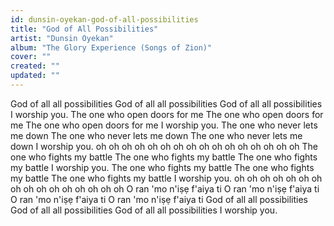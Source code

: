 ```yaml
---
id: dunsin-oyekan-god-of-all-possibilities
title: "God of All Possibilities"
artist: "Dunsin Oyekan"
album: "The Glory Experience (Songs of Zion)"
cover: ""
created: ""
updated: ""
---
```


God of all all possibilities
God of all all possibilities
God of all all possibilities
I worship you.
The one who open doors for me
The one who open doors for me
The one who open doors for me
I worship you.
The one who never lets me down
The one who never lets me down
The one who never lets me down
I worship you.
oh oh oh oh
oh oh oh oh
oh oh oh oh
oh oh oh oh
The one who fights my battle
The one who fights my battle
The one who fights my battle
I worship you.
The one who fights my battle
The one who fights my battle
The one who fights my battle
I worship you.
oh oh oh oh
oh oh oh oh
oh oh oh oh
oh oh oh oh
O ran 'mo n'iṣẹ f'aiya ti
O ran 'mo n'iṣẹ f'aiya ti
O ran 'mo n'iṣẹ f'aiya ti
O ran 'mo n'iṣẹ f'aiya ti
God of all all possibilities
God of all all possibilities
God of all all possibilities
I worship you.